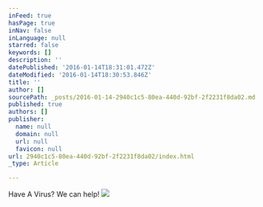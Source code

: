 ```yaml
---
inFeed: true
hasPage: true
inNav: false
inLanguage: null
starred: false
keywords: []
description: ''
datePublished: '2016-01-14T18:31:01.472Z'
dateModified: '2016-01-14T18:30:53.846Z'
title: ''
author: []
sourcePath: _posts/2016-01-14-2940c1c5-80ea-440d-92bf-2f2231f8da02.md
published: true
authors: []
publisher:
  name: null
  domain: null
  url: null
  favicon: null
url: 2940c1c5-80ea-440d-92bf-2f2231f8da02/index.html
_type: Article

---
```

Have A Virus? We can help!
![](https://s3-us-west-2.amazonaws.com/the-grid-img/p/acae2e0c96e6bd6c340b3f63a35f25e56180c115.jpg)